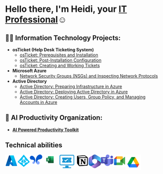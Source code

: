 <h1>Hello there, I'm Heidi, your <a href="https://www.linkedin.com/in/heidi-bolivar-349538327/">IT Professional</a>☺</h1>

<h2>👨‍💻 Information Technology Projects:</h2>

- <b>osTicket (Help Desk Ticketing System)</b>
  - [osTicket: Prerequisites and Installation](https://github.com/HeidiBolivar/osticket-prereqs)
  - [osTicket: Post-Installation Configuration](https://github.com/HeidiBolivar/post-install-config)
  - [osTicket: Creating and Working Tickets](https://github.com/HeidiBolivar/ticket-lifecycle)
- <b>Microsoft Azure</b>
  - [Network Security Groups (NSGs) and Inspecting Network Protocols](https://github.com/HeidiBolivar/azure-network-protocols)
- <b>Active Directory</b>
  - [Active Directory: Preparing Infrastructure in Azure](https://github.com/HeidiBolivar/AD_Preparing_Active_Directory_In_Azure)
  - [Active Directory: Deploying Active Directory in Azure](https://github.com/HeidiBolivar/Active-Directory-Deploying-Active-Directory-in-Azure)
  - [Active Directory: Creating Users, Group Policy, and Managing Accounts in Azure](https://github.com/HeidiBolivar/AD_Creating_Users_Group_Policies_And_Managing_Accounts)



<h2>🤖 AI Productivity Organization:</h2> 

  - <b> [AI Powered Productivity Toolkit](https://github.com/HeidiBolivar/AI-Powered-Productivity-Toolkit) </b>

<h2>Technical abilities</h2>

  <img align="left" width="40px" src="img/AzureLogo.png" /> 
  <img align="left" width="40px" src="img/ADLogo.png" /> 
  <img align="left" width="40px" src="img/googleaistudioLogo.png" /> 
  <img align="left" alt="70px" width="50px" src="img/ExcelLogo.png" />
  <img align="left" width="60px" src="img/Ticketingsystem.png" />
  <img align="left" width="40px" src="img/notion-icon.png" />
  <img align="left" width="40px" src="img/Microsoftoffice.png" />
  <img align="left" width="40px" src="img/TeamsLogo.png" />
  <img align="left" width="40px" src="img/Meet.png" />
  <img align="center" width="50px" src="img/Driveicon.png" />


